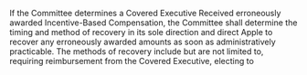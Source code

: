 If  the  Committee  determines  a  Covered  Executive  Received  erroneously  awarded
Incentive-Based Compensation, the Committee shall determine the timing and method
of  recovery  in  its  sole  direction  and  direct  Apple  to  recover  any  erroneously  awarded
amounts as soon as administratively practicable. The methods of recovery include but
are  not  limited  to,  requiring  reimbursement  from  the  Covered  Executive,  electing  to